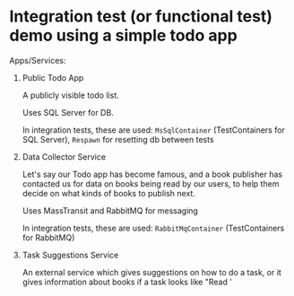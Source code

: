 # Integration test (or functional test) demo using a simple todo app

Apps/Services:

1. Public Todo App

   A publicly visible todo list.

   Uses SQL Server for DB.

   In integration tests, these are used: 
   `MsSqlContainer` (TestContainers for SQL Server), 
   `Respawn` for resetting db between tests

2. Data Collector Service

   Let's say our Todo app has become famous, and a book publisher has contacted us for data on 
   books being read by our users, to help them decide on what kinds of books to publish next.
   
   Uses MassTransit and RabbitMQ for messaging
   
   In integration tests, these are used: 
   `RabbitMqContainer` (TestContainers for RabbitMQ)

3. Task Suggestions Service

   An external service which gives suggestions on how to do a task, or it gives information 
   about books if a task looks like "Read '<title of book>'" for example.

   This is supposed to be an external service, but because there is no such service in existence,
   I will create a separate service for this.


# How to run integration tests project

0. Install MS SQL Server, RabbitMQ, and Docker Desktop

1. Make sure Docker Desktop is running and that you are connected to the internet

2. Run the tests in Visual Studio 2022 
   
   - by using Test Explorer 
   - or by right-clicking on a test method then clicking Run Tests or Debug Tests on ton context menu

   NOTE: On first run, TestContainers downloads the Docker image(s) being used in the tests.
   Wait for the download(s) to finish.

